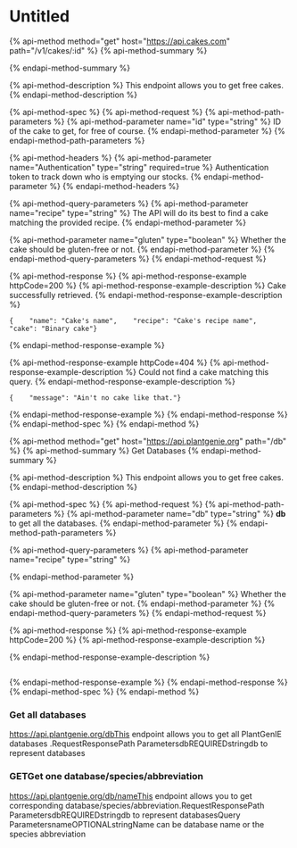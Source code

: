 # Untitled

{% api-method method="get" host="https://api.cakes.com" path="/v1/cakes/:id" %}
{% api-method-summary %}

{% endapi-method-summary %}

{% api-method-description %}
This endpoint allows you to get free cakes.
{% endapi-method-description %}

{% api-method-spec %}
{% api-method-request %}
{% api-method-path-parameters %}
{% api-method-parameter name="id" type="string" %}
ID of the cake to get, for free of course.
{% endapi-method-parameter %}
{% endapi-method-path-parameters %}

{% api-method-headers %}
{% api-method-parameter name="Authentication" type="string" required=true %}
Authentication token to track down who is emptying our stocks.
{% endapi-method-parameter %}
{% endapi-method-headers %}

{% api-method-query-parameters %}
{% api-method-parameter name="recipe" type="string" %}
The API will do its best to find a cake matching the provided recipe.
{% endapi-method-parameter %}

{% api-method-parameter name="gluten" type="boolean" %}
Whether the cake should be gluten-free or not.
{% endapi-method-parameter %}
{% endapi-method-query-parameters %}
{% endapi-method-request %}

{% api-method-response %}
{% api-method-response-example httpCode=200 %}
{% api-method-response-example-description %}
Cake successfully retrieved.
{% endapi-method-response-example-description %}

```
{    "name": "Cake's name",    "recipe": "Cake's recipe name",    "cake": "Binary cake"}
```
{% endapi-method-response-example %}

{% api-method-response-example httpCode=404 %}
{% api-method-response-example-description %}
Could not find a cake matching this query.
{% endapi-method-response-example-description %}

```
{    "message": "Ain't no cake like that."}
```
{% endapi-method-response-example %}
{% endapi-method-response %}
{% endapi-method-spec %}
{% endapi-method %}

{% api-method method="get" host="https://api.plantgenie.org" path="/db" %}
{% api-method-summary %}
Get Databases
{% endapi-method-summary %}

{% api-method-description %}
This endpoint allows you to get free cakes. 
{% endapi-method-description %}

{% api-method-spec %}
{% api-method-request %}
{% api-method-path-parameters %}
{% api-method-parameter name="db" type="string" %}
**db** to get all the databases.
{% endapi-method-parameter %}
{% endapi-method-path-parameters %}

{% api-method-query-parameters %}
{% api-method-parameter name="recipe" type="string" %}

{% endapi-method-parameter %}

{% api-method-parameter name="gluten" type="boolean" %}
Whether the cake should be gluten-free or not.
{% endapi-method-parameter %}
{% endapi-method-query-parameters %}
{% endapi-method-request %}

{% api-method-response %}
{% api-method-response-example httpCode=200 %}
{% api-method-response-example-description %}

{% endapi-method-response-example-description %}

```

```
{% endapi-method-response-example %}
{% endapi-method-response %}
{% endapi-method-spec %}
{% endapi-method %}

###  Get all databases <a id="get-all-databases"></a>

https://api.plantgenie.org/dbThis endpoint allows you to get all PlantGenIE databases .RequestResponsePath ParametersdbREQUIREDstringdb to represent databases

### GETGet one database/species/abbreviation <a id="get-one-database-species-abbreviation"></a>

https://api.plantgenie.org/db/nameThis endpoint allows you to get corresponding database/species/abbreviation.RequestResponsePath ParametersdbREQUIREDstringdb to represent databasesQuery ParametersnameOPTIONALstringName can be database name or the species abbreviation[  
](https://app.gitbook.com/@geniesys/s/plantgenie-api/~/drafts/-MhJ3IOLlVYWvaAQI_Ue/experiment)

